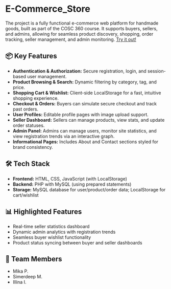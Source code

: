 # E-Commerce_Store

The project is a fully functional e-commerce web platform for handmade goods, built as part of the COSC 360 course. It supports buyers, sellers, and admins, allowing for seamless product discovery, shopping, order tracking, seller management, and admin monitoring. [Try it out!](https://cosc360.ok.ubc.ca/smann06/New_E-Commerce_Store/index.html)


## 📦 Key Features

- **Authentication & Authorization:** Secure registration, login, and session-based user management.
- **Product Browsing & Search:** Dynamic filtering by category, tag, and price.
- **Shopping Cart & Wishlist:** Client-side LocalStorage for a fast, intuitive shopping experience.
- **Checkout & Orders:** Buyers can simulate secure checkout and track past orders.
- **User Profiles:** Editable profile pages with image upload support.
- **Seller Dashboard:** Sellers can manage products, view stats, and update order statuses.
- **Admin Panel:** Admins can manage users, monitor site statistics, and view registration trends via an interactive graph.
- **Informational Pages:** Includes About and Contact sections styled for brand consistency.


## 🛠️ Tech Stack

- **Frontend:** HTML, CSS, JavaScript (with LocalStorage)
- **Backend:** PHP with MySQL (using prepared statements)
- **Storage:** MySQL database for user/product/order data; LocalStorage for cart/wishlist


## 📊 Highlighted Features

- Real-time seller statistics dashboard
- Dynamic admin analytics with registration trends
- Seamless buyer wishlist functionality
- Product status syncing between buyer and seller dashboards


## 👥 Team Members

- Mika P.
- Simerdeep M.
- Illina I.
